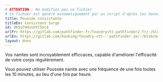 ```yaml
---
# ATTENTION : Ne modifiez pas ce fichier
# Ce fichier est généré automatiquement par un script d'après les données du module Foundry VTT officiel et de sa traduction
title: Poussée consistante
titleEn: Consistent Surge
id: O65q744snXtC5Uc4
urlFr: https://gitlab.com/pathfinder-fr/foundryvtt-pathfinder2-fr/-/blob/master/data/feats/O65q744snXtC5Uc4.htm
urlEn: https://gitlab.com/hooking/foundry-vtt---pathfinder-2e/-/blob/master/packs/data/feats.db/consistent-surge.json
layout: dons
---
```

Vos nanites sont incroyablement efficcaces, capable d'améliorer l'efficacité de votre corps régulièrement.

Vous pouvez utiliser Poussée nanite avec une fréquence de une fois toutes les 10 minutes, au lieu d'une fois par heure.
